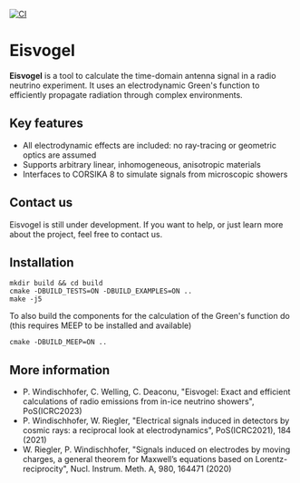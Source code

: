 [![CI](https://github.com/philippwindischhofer/Eisvogel/actions/workflows/build-ci.yml/badge.svg)](https://github.com/philippwindischhofer/Eisvogel/actions/workflows/build-ci.yml)

# Eisvogel

**Eisvogel** is a tool to calculate the time-domain antenna signal in a radio neutrino experiment.
It uses an electrodynamic Green's function to efficiently propagate radiation through complex environments.

## Key features

- All electrodynamic effects are included: no ray-tracing or geometric optics are assumed
- Supports arbitrary linear, inhomogeneous, anisotropic materials
- Interfaces to CORSIKA 8 to simulate signals from microscopic showers

## Contact us

Eisvogel is still under development. If you want to help, or just learn more about the project, feel free to contact us.

## Installation

```
mkdir build && cd build
cmake -DBUILD_TESTS=ON -DBUILD_EXAMPLES=ON ..
make -j5
```

To also build the components for the calculation of the Green's function do (this requires MEEP to be installed and available)

```
cmake -DBUILD_MEEP=ON ..
```

## More information

- P. Windischhofer, C. Welling, C. Deaconu, "Eisvogel: Exact and efficient calculations of radio emissions from in-ice neutrino showers", PoS(ICRC2023)
- P. Windischhofer, W. Riegler, "Electrical signals induced in detectors by cosmic rays: a reciprocal look at electrodynamics", PoS(ICRC2021), 184 (2021)
- W. Riegler, P. Windischhofer, "Signals induced on electrodes by moving charges, a general theorem for Maxwell’s equations based on Lorentz-reciprocity", Nucl. Instrum. Meth. A, 980, 164471 (2020)
